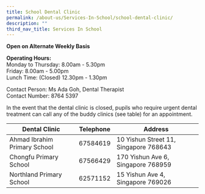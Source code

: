 ```yaml
---
title: School Dental Clinic
permalink: /about-us/Services-In-School/school-dental-clinic/
description: ""
third_nav_title: Services In School
---
```





**Open on Alternate Weekly Basis**

**Operating Hours:**
<br>Monday to Thursday: 8.00am - 5.30pm
<br>Friday: 8.00am - 5.00pm
<br>Lunch Time: (Closed) 12.30pm - 1.30pm
 
Contact Person: Ms Ada Goh, Dental Therapist
<br>Contact Number: 8764 5397

In the event that the dental clinic is closed, pupils who require urgent dental treatment can call any of the buddy clinics (see table) for an appointment.

| Dental Clinic   | Telephone | Address             |
|--------|----------|----------------|
| Ahmad Ibrahim Primary School | 67584619  | 10 Yishun Street 11, Singapore 768643 |
| Chongfu Primary School       | 67566429  | 170 Yishun Ave 6, Singapore 768959    |
| Northland Primary School     | 62571152  | 15 Yishun Ave 4, Singapore 769026     |